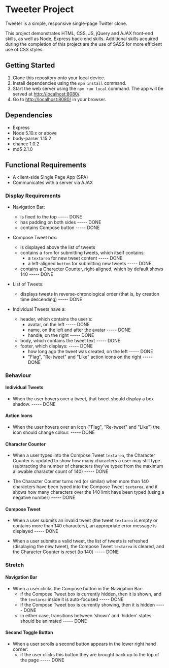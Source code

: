 # Tweeter Project

Tweeter is a simple, responsive single-page Twitter clone.

This project demonstrates HTML, CSS, JS, jQuery and AJAX front-end skills, as well as Node, Express back-end skills.  Additional skills acquired during the completion of this project are the use of SASS for more efficient use of CSS styles.

## Getting Started

1. Clone this repository onto your local device.
2. Install dependencies using the `npm install` command.
3. Start the web server using the `npm run local` command. The app will be served at <http://localhost:8080/>.
4. Go to <http://localhost:8080/> in your browser.

## Dependencies

- Express
- Node 5.10.x or above
- body-parser 1.15.2
- chance 1.0.2
- md5 2.1.0

## Functional Requirements

-   A client-side Single Page App (SPA)
-   Communicates with a server via AJAX

### Display Requirements

-   Navigation Bar:
    
    -   is fixed to the top -----	DONE 
    -   has padding on both sides  -----	DONE 
    -   contains Compose button -----	DONE 
        
-   Compose Tweet box:
    
    -   is displayed above the list of tweets
    -   contains a  `form`  for submitting tweets, which itself contains:
        -   a  `textarea`  for new tweet content -----	DONE 
        -   a left-aligned  `button`  for submitting new tweets -----	DONE 
    -   contains a Character Counter, right-aligned, which by default shows 140 -----	DONE 
-   List of Tweets:
    
    -   displays tweets in reverse-chronological order (that is, by creation time descending) -----	DONE 
-   Individual Tweets have a:
    
    -   header, which contains the user's:
        -   avatar, on the left -----	DONE 
        -   name, on the left and after the avatar -----	DONE 
        -   handle, on the right -----	DONE 
    -   body, which contains the tweet text -----	DONE 
    -   footer, which displays: -----	DONE 
        -   how long ago the tweet was created, on the left -----	DONE 
        -   "Flag", "Re-tweet" and "Like" action icons on the right -----	DONE 

### Behaviour

#### Individual Tweets

-   When the user hovers over a tweet, that tweet should display a box shadow. -----	DONE 

#### Action Icons

-   When the user hovers over an icon ("Flag", "Re-tweet" and "Like") the icon should change colour. -----	DONE 

#### Character Counter

-   When a user types into the Compose Tweet  `textarea`, the Character Counter is updated to show how many characters a user may still type (subtracting the number of characters they've typed from the maximum allowable character count of 140) -----	DONE 
    
-   The Character Counter turns red (or similar) when more than 140 characters have been typed into the Compose Tweet  `textarea`, and it shows how many characters over the 140 limit have been typed (using a negative number) -----	DONE 
    

#### Compose Tweet

-   When a user submits an invalid tweet (the tweet  `textarea`  is empty or contains more than 140 characters), an appropriate error message is displayed -----	DONE 
    
-   When a user submits a valid tweet, the list of tweets is refreshed (displaying the new tweet), the Compose Tweet  `textarea`  is cleared, and the Character Counter is reset (to 140) -----	DONE 
    

### Stretch

#### Navigation Bar

-   When a user clicks the Compose button in the Navigation Bar:
    -   if the Compose Tweet box is currently hidden, then it is shown, and the  `textarea`  inside it is auto-focused -----	DONE 
    -   if the Compose Tweet box is currently showing, then it is hidden -----	DONE 
    -   in either case, transitions between 'shown' and 'hidden' states should be animated -----	DONE 

#### Second Toggle Button

-   When a user scrolls a second button appears in the lower right hand corner:
    -   if the user clicks this button they are brought back up to the top of the page -----	DONE 

